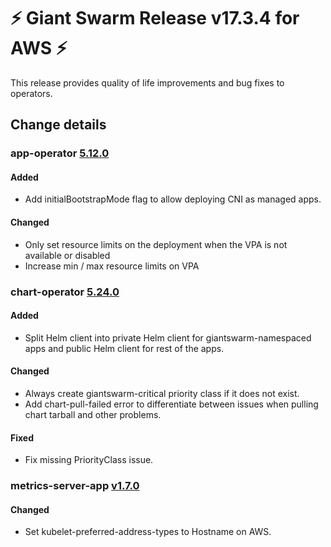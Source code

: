 # :zap: Giant Swarm Release v17.3.4 for AWS :zap:

This release provides quality of life improvements and bug fixes to operators.

## Change details


### app-operator [5.12.0](https://github.com/giantswarm/app-operator/releases/tag/v5.12.0)

#### Added
- Add initialBootstrapMode flag to allow deploying CNI as managed apps.

#### Changed
- Only set resource limits on the deployment when the VPA is not available or disabled
- Increase min / max resource limits on VPA


### chart-operator [5.24.0](https://github.com/giantswarm/chart-operator/releases/tag/v2.24.0)

#### Added
- Split Helm client into private Helm client for giantswarm-namespaced apps and public Helm client for rest of the apps.

#### Changed
- Always create giantswarm-critical priority class if it does not exist.
- Add chart-pull-failed error to differentiate between issues when pulling chart tarball and other problems.

#### Fixed
- Fix missing PriorityClass issue.


### metrics-server-app [v1.7.0](https://github.com/giantswarm/metrics-server-app/releases/tag/v1.7.0)

#### Changed
- Set kubelet-preferred-address-types to Hostname on AWS.

